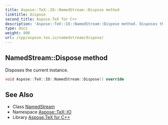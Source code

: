 ```yaml
---
title: Aspose::TeX::IO::NamedStream::Dispose method
linktitle: Dispose
second_title: Aspose.TeX for C++
description: 'Aspose::TeX::IO::NamedStream::Dispose method. Disposes the current instance in C++.'
type: docs
weight: 400
url: /cpp/aspose.tex.io/namedstream/dispose/
---
```

## NamedStream::Dispose method


Disposes the current instance.

```cpp
void Aspose::TeX::IO::NamedStream::Dispose() override
```

## See Also

* Class [NamedStream](../)
* Namespace [Aspose::TeX::IO](../../)
* Library [Aspose.TeX for C++](../../../)
